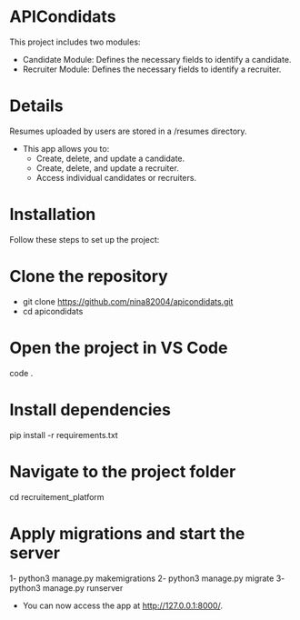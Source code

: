 # APICondidats
This project includes two modules:

* Candidate Module: Defines the necessary fields to identify a candidate.
* Recruiter Module: Defines the necessary fields to identify a recruiter.
# Details
Resumes uploaded by users are stored in a /resumes directory.
* This app allows you to:
     * Create, delete, and update a candidate.
     * Create, delete, and update a recruiter.
     * Access individual candidates or recruiters.
  
# Installation
Follow these steps to set up the project:

# Clone the repository
- git clone https://github.com/nina82004/apicondidats.git
- cd apicondidats

# Open the project in VS Code
code .

# Install dependencies
pip install -r requirements.txt

# Navigate to the project folder
cd recruitement_platform

# Apply migrations and start the server
1- python3 manage.py makemigrations
2- python3 manage.py migrate
3- python3 manage.py runserver

* You can now access the app at http://127.0.0.1:8000/.

